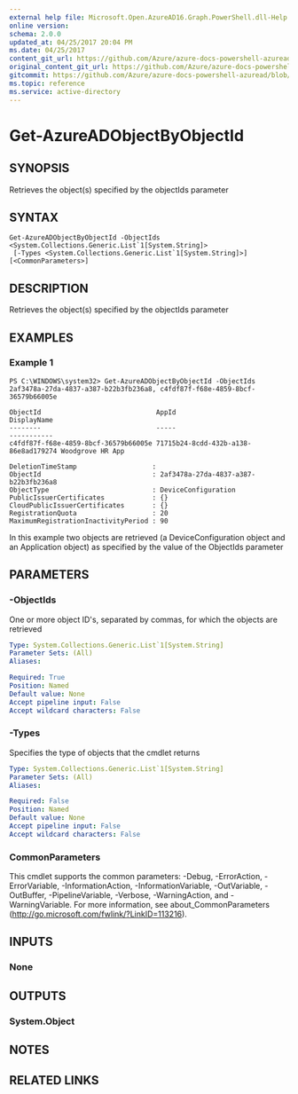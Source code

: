 ```yaml
---
external help file: Microsoft.Open.AzureAD16.Graph.PowerShell.dll-Help.xml
online version:
schema: 2.0.0
updated_at: 04/25/2017 20:04 PM
ms.date: 04/25/2017
content_git_url: https://github.com/Azure/azure-docs-powershell-azuread/blob/VinceSmith-patch-3/Azure%20AD%20Cmdlets/AzureAD/v2preview/Get-AzureADObjectByObjectId.md
original_content_git_url: https://github.com/Azure/azure-docs-powershell-azuread/blob/VinceSmith-patch-3/Azure%20AD%20Cmdlets/AzureAD/v2preview/Get-AzureADObjectByObjectId.md
gitcommit: https://github.com/Azure/azure-docs-powershell-azuread/blob/c5cc449ee6e2b805fc85a9e05130b06b10899f67
ms.topic: reference
ms.service: active-directory
---
```


# Get-AzureADObjectByObjectId

## SYNOPSIS
Retrieves the object(s) specified by the objectIds parameter 

## SYNTAX

```
Get-AzureADObjectByObjectId -ObjectIds <System.Collections.Generic.List`1[System.String]>
 [-Types <System.Collections.Generic.List`1[System.String]>] [<CommonParameters>]
```

## DESCRIPTION
Retrieves the object(s) specified by the objectIds parameter

## EXAMPLES

### Example 1
```
PS C:\WINDOWS\system32> Get-AzureADObjectByObjectId -ObjectIds 2af3478a-27da-4837-a387-b22b3fb236a8, c4fdf87f-f68e-4859-8bcf-36579b66005e

ObjectId                             AppId                                DisplayName
--------                             -----                                -----------
c4fdf87f-f68e-4859-8bcf-36579b66005e 71715b24-8cdd-432b-a138-86e8ad179274 Woodgrove HR App

DeletionTimeStamp                   :
ObjectId                            : 2af3478a-27da-4837-a387-b22b3fb236a8
ObjectType                          : DeviceConfiguration
PublicIssuerCertificates            : {}
CloudPublicIssuerCertificates       : {}
RegistrationQuota                   : 20
MaximumRegistrationInactivityPeriod : 90
```

In this example two objects are retrieved (a DeviceConfiguration object and an Application object) as specified by the value of the ObjectIds parameter

## PARAMETERS

### -ObjectIds
One or more object ID's, separated by commas, for which the objects are retrieved

```yaml
Type: System.Collections.Generic.List`1[System.String]
Parameter Sets: (All)
Aliases: 

Required: True
Position: Named
Default value: None
Accept pipeline input: False
Accept wildcard characters: False
```

### -Types
Specifies the type of objects that the cmdlet returns

```yaml
Type: System.Collections.Generic.List`1[System.String]
Parameter Sets: (All)
Aliases: 

Required: False
Position: Named
Default value: None
Accept pipeline input: False
Accept wildcard characters: False
```

### CommonParameters
This cmdlet supports the common parameters: -Debug, -ErrorAction, -ErrorVariable, -InformationAction, -InformationVariable, -OutVariable, -OutBuffer, -PipelineVariable, -Verbose, -WarningAction, and -WarningVariable. For more information, see about_CommonParameters (http://go.microsoft.com/fwlink/?LinkID=113216).

## INPUTS

### None

## OUTPUTS

### System.Object

## NOTES

## RELATED LINKS

